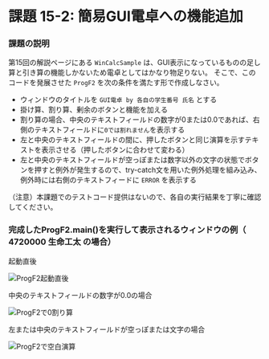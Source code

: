 # 課題 15-2: 簡易GUI電卓への機能追加

### 課題の説明
第15回の解説ページにある `WinCalcSample` は、GUI表示になっているものの足し算と引き算の機能しかないため電卓としてはかなり物足りない。
そこで、このコードを発展させた `ProgF2` を次の条件を満たす形で作成しなさい。

- ウィンドウのタイトルを `GUI電卓 by 各自の学生番号 氏名` とする
- 掛け算、割り算、剰余のボタンと機能を加える
- 割り算の場合、中央のテキストフィールドの数字が0または0.0であれば、右側のテキストフィールドに`0では割れません`を表示する
- 左と中央のテキストフィールドの間に、押したボタンと同じ演算を示すテキストを表示させる（押したボタンに合わせて変わる）
- 左と中央のテキストフィールドが空っぽまたは数字以外の文字の状態でボタンを押すと例外が発生するので、try-catch文を用いた例外処理を組み込み、例外時には右側のテキストフィードに `ERROR` を表示する

（注意）本課題でのテストコード提供はないので、各自の実行結果を丁寧に確認してください。


### 完成したProgF2.main()を実行して表示されるウィンドウの例（ 4720000 生命工太 の場合）
起動直後

![ProgF2起動直後](https://user-images.githubusercontent.com/50605381/181150232-c2bff880-fe68-47e9-bf23-e00376603aa8.png)

中央のテキストフィールドの数字が0.0の場合

![ProgF2で0割り算](https://user-images.githubusercontent.com/50605381/181151009-921378d2-fe12-46b9-b901-851273dc4a23.png)

左または中央のテキストフィールドが空っぽまたは文字の場合

![ProgF2で空白演算](https://user-images.githubusercontent.com/50605381/181151858-13e0b1e4-1fcd-490c-a8f2-af1291eb1adf.png)
